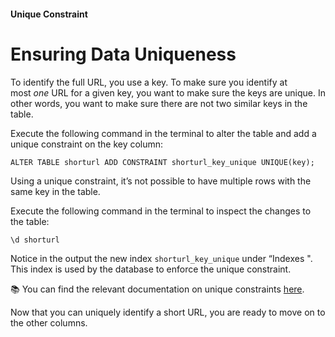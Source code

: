 #### Unique Constraint

# Ensuring Data Uniqueness

To identify the full URL, you use a key. To make sure you identify at most *one* URL for a given key, you want to make sure the keys are unique. In other words, you want to make sure there are not two similar keys in the table.

Execute the following command in the terminal to alter the table and add a unique constraint on the key column:

    ALTER TABLE shorturl ADD CONSTRAINT shorturl_key_unique UNIQUE(key);

Using a unique constraint, it’s not possible to have multiple rows with the same key in the table.

Execute the following command in the terminal to inspect the changes to the table:

    \d shorturl

Notice in the output the new index `shorturl_key_unique` under “Indexes ". This index is used by the database to enforce the unique constraint.

📚 You can find the relevant documentation on unique constraints [here](https://www.postgresql.org/docs/13/ddl-constraints.html#DDL-CONSTRAINTS-UNIQUE-CONSTRAINTS).

Now that you can uniquely identify a short URL, you are ready to move on to the other columns.
